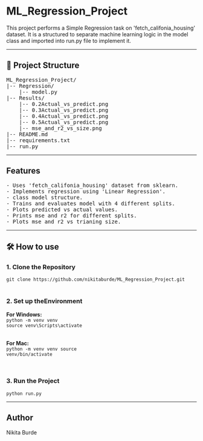 # ML_Regression_Project

This project performs a Simple Regression task on 'fetch_califonia_housing' dataset. It is a structured to separate machine learning logic in the model class and imported into run.py file to implement it.

<hr>
<h2>📁 Project Structure</h2>
<pre>
ML_Regression_Project/
|-- Regression/
    |-- model.py
|-- Results/
    |-- 0.2Actual_vs_predict.png
    |-- 0.3Actual_vs_predict.png
    |-- 0.4Actual_vs_predict.png
    |-- 0.5Actual_vs_predict.png
    |-- mse_and_r2_vs_size.png
|-- README.md
|-- requirements.txt
|-- run.py
</pre>

<hr>
<h2>Features</h2>
<pre>
- Uses 'fetch_califonia_housing' dataset from sklearn.
- Implements regression using 'Linear Regression'.
- class model structure.
- Trains and evaluates model with 4 different splits.
- Plots predicted vs actual values.
- Prints mse and r2 for different splits.
- Plots mse and r2 vs trianing size.
</pre>
  <hr>

<h2>🛠️ How to use</h2>
<h3> 1. Clone the Repository</h3>
<code>git clone https://github.com/nikitaburde/ML_Regression_Project.git
</code>
<br>

<h3> 2. Set up theEnvironment</h3>
<b>For Windows:</b><br>
<code>python -m venv venv 
source venv\Scripts\activate   
</code>

<br>

<b>For Mac:</b><br>
<code>python -m venv venv 
source venv/bin/activate   
</code>
<br>

<h3> 3. Run the Project</h3>
<code>python run.py
</code>
<hr>
<h2>Author</h2>
Nikita Burde
  



